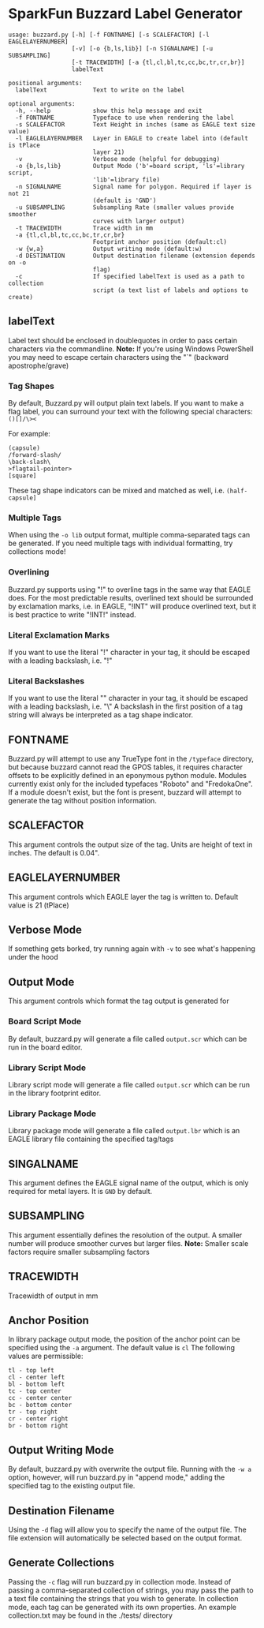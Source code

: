 # SparkFun Buzzard Label Generator
```
usage: buzzard.py [-h] [-f FONTNAME] [-s SCALEFACTOR] [-l EAGLELAYERNUMBER]
                  [-v] [-o {b,ls,lib}] [-n SIGNALNAME] [-u SUBSAMPLING]
                  [-t TRACEWIDTH] [-a {tl,cl,bl,tc,cc,bc,tr,cr,br}]
                  labelText

positional arguments:
  labelText             Text to write on the label

optional arguments:
  -h, --help            show this help message and exit
  -f FONTNAME           Typeface to use when rendering the label
  -s SCALEFACTOR        Text Height in inches (same as EAGLE text size value)
  -l EAGLELAYERNUMBER   Layer in EAGLE to create label into (default is tPlace
                        layer 21)
  -v                    Verbose mode (helpful for debugging)
  -o {b,ls,lib}         Output Mode ('b'=board script, 'ls'=library script,
                        'lib'=library file)
  -n SIGNALNAME         Signal name for polygon. Required if layer is not 21
                        (default is 'GND')
  -u SUBSAMPLING        Subsampling Rate (smaller values provide smoother
                        curves with larger output)
  -t TRACEWIDTH         Trace width in mm
  -a {tl,cl,bl,tc,cc,bc,tr,cr,br}
                        Footprint anchor position (default:cl)
  -w {w,a}              Output writing mode (default:w)
  -d DESTINATION        Output destination filename (extension depends on -o
                        flag)
  -c                    If specified labelText is used as a path to collection
                        script (a text list of labels and options to create)                      
  ```
  
  ## labelText
  
  Label text should be enclosed in doublequotes in order to pass certain characters via the commandline. 
  **Note:** If you're using Windows PowerShell you may need to escape certain characters using the "`" (backward apostrophe/grave)
  
  ### Tag Shapes
  
  By default, Buzzard.py will output plain text labels. If you want to make a flag label, you can surround your text with the following
  special characters: `()[]/\><`
  
  For example: 
  ```
  (capsule)
  /forward-slash/
  \back-slash\
  >flagtail-pointer>
  [square]
  ```
  
  These tag shape indicators can be mixed and matched as well, i.e. `(half-capsule]`
  
  ### Multiple Tags
  
  When using the `-o lib` output format, multiple comma-separated tags can be generated. If you need multiple tags with individual
  formatting, try collections mode! 
  
  ### Overlining 
  
  Buzzard.py supports using "!" to overline tags in the same way that EAGLE does. For the most predictable results, overlined text 
  should be surrounded by exclamation marks, i.e. in EAGLE, "!INT" will produce overlined text, but it is best practice to write "!INT!"
  instead.
  
  ### Literal Exclamation Marks
  
  If you want to use the literal "!" character in your tag, it should be escaped with a leading backslash, i.e. "\!"
  
  ### Literal Backslashes
  
  If you want to use the literal "\" character in your tag, it should be escaped with a leading backslash, i.e. "\\"
  A backslash in the first position of a tag string will always be interpreted as a tag shape indicator.
  
  ## FONTNAME
  
  Buzzard.py will attempt to use any TrueType font in the `/typeface` directory, but because buzzard cannot read the GPOS tables, 
  it requires character offsets to be explicitly defined in an eponymous python module. Modules currently exist only for the included
  typefaces "Roboto" and "FredokaOne". If a module doesn't exist, but the font is present, buzzard will attempt to generate the tag
  without position information. 
  
  ## SCALEFACTOR
  
  This argument controls the output size of the tag. Units are height of text in inches. The default is 0.04".
  
  ## EAGLELAYERNUMBER
  
  This argument controls which EAGLE layer the tag is written to. Default value is 21 (tPlace)

  ## Verbose Mode
  
  If something gets borked, try running again with `-v` to see what's happening under the hood
  
  ## Output Mode
  
  This argument controls which format the tag output is generated for
  
  ### Board Script Mode
  
  By default, buzzard.py will generate a file called `output.scr` which can be run in the board editor.
  
  ### Library Script Mode
  
  Library script mode will generate a file called `output.scr` which can be run in the library footprint editor.
  
  ### Library Package Mode
  
  Library package mode will generate a file called `output.lbr` which is an EAGLE library file containing the specified tag/tags
  
  ## SINGALNAME
  
  This argument defines the EAGLE signal name of the output, which is only required for metal layers. It is `GND` by default.
  
  ## SUBSAMPLING
  
  This argument essentially defines the resolution of the output. A smaller number will produce smoother curves but larger files. 
  **Note:**  Smaller scale factors require smaller subsampling factors
  
  ## TRACEWIDTH

  Tracewidth of output in mm
  
  ## Anchor Position
  
  In library package output mode, the position of the anchor point can be specified using the `-a` argument. The default value is `cl`
  The following values are permissible:
  
  ```
  tl - top left
  cl - center left
  bl - bottom left
  tc - top center
  cc - center center
  bc - bottom center
  tr - top right
  cr - center right
  br - bottom right
  ```
  
  ## Output Writing Mode

  By default, buzzard.py with overwrite the output file. Running with the `-w a` option, however, will run buzzard.py in "append mode," 
  adding the specified tag to the existing output file.
  
  ## Destination Filename
  
  Using the `-d` flag will allow you to specify the name of the output file. The file extension will automatically be selected based on
  the output format.
  
  ## Generate Collections
  
  Passing the `-c` flag will run buzzard.py in collection mode. Instead of passing a comma-separated collection of strings, you may pass 
  the path to a text file containing the strings that you wish to generate. In collection mode, each tag can be generated with its own
  properties. An example collection.txt may be found in the ./tests/ directory
